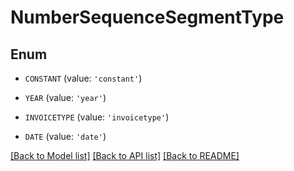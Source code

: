 # NumberSequenceSegmentType


## Enum

* `CONSTANT` (value: `'constant'`)

* `YEAR` (value: `'year'`)

* `INVOICETYPE` (value: `'invoicetype'`)

* `DATE` (value: `'date'`)

[[Back to Model list]](../README.md#documentation-for-models) [[Back to API list]](../README.md#documentation-for-api-endpoints) [[Back to README]](../README.md)


